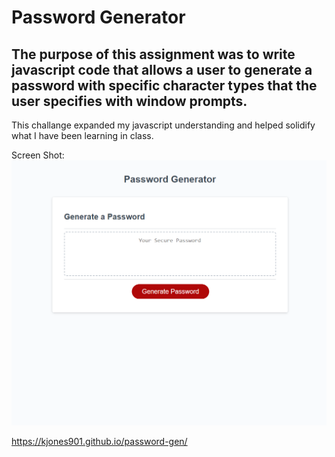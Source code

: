 # Password Generator

## The purpose of this assignment was to write javascript code that allows a user to generate a password with specific character types that the user specifies with window prompts. 

This challange expanded my javascript understanding and helped solidify what I have been learning in class.

Screen Shot:
![Alt text](/assets/screenshot.png?raw=true "Screen Shot")

https://kjones901.github.io/password-gen/
